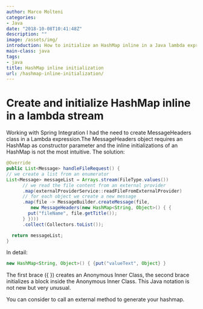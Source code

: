 ```yaml
---
author: Marco Molteni
categories:
- Java
date: "2018-10-08T10:41:48Z"
description: ""
image: /assets/img/
introduction: How to initialize an HashMap inline in a Java lambda expression
main-class: java
tags:
- java
title: HashMap inline initialization
url: /hashmap-inline-initialization/
---
```


# Create and initialize HashMap inline in a lambda stream

Working with Spring Integration I had the need to create MessageHeaders class in a Lambda expression.The MessageHeaders object requires an HashMap as constructor parameter and the inline initializations of an HashMap is not the most intuitive.
The solution:

```java
@Override
public List<Message> handleFileRequest() {
// we create a list from an enumerator
List<Message> messageList = Arrays.stream(FileType.values())
      // we read the file content from an external provider
      .map(externalProviderService::readFileFromExternalProvider)
      // for each object we create a new message
      .map(file -> MessageBuilder.createMessage(file,
         new MessageHeaders(new HashMap<String, Object>() { {
        put("fileName", file.getTitle());
      } })))
      .collect(Collectors.toList());

  return messageList;
}
```

In detail:

```java
new HashMap<String, Object>() { {put("valueText", Object} }
```

The first brace ({ }) creates an Anonymous Inner Class, the second brace initializes a block inside the Anonymous Inner Class.
This Java notation is not new but very unusual. 

You can consider to call an external method to generate your hashmap.
